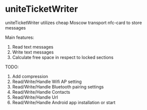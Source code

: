 # uniteTicketWriter

uniteTicketWriter utilizes cheap Moscow transport nfc-card to store messages

Main features:
1. Read text messages
1. Write text messages
1. Calculate free space in respect to locked sections

TODO:
1. Add compression
1. Read/Write/Handle Wifi AP setting
1. Read/Write/Handle Bluetooth pairing settings
1. Read/Write/Handle Contacts
1. Read/Write/Handle Url
1. Read/Write/Handle Android app installation or start
